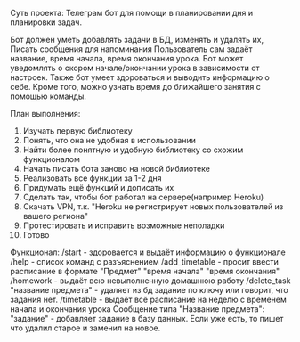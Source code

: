 Суть проекта: Телеграм бот для помощи в планировании дня и планировки задач.

Бот должен уметь добавлять задачи в БД, изменять и удалять их, Писать сообщения для напоминания
Пользователь сам задаёт название, время начала, время окончания урока. Бот может уведомлять о скором
начале/окончании урока в зависимости от настроек. Также бот умеет здороваться и выводить информацию о себе.
Кроме того, можно узнать время до ближайшего занятия с помощью команды.

План выполнения:
1) Изучать первую библиотеку
2) Понять, что она не удобная в использовании
3) Найти более понятную и удобную библиотеку со схожим функционалом
4) Начать писать бота заново на новой библиотеке
5) Реализовать все функции за 1-2 дня
6) Придумать ещё функций и дописать их
7) Сделать так, чтобы бот работал на сервере(например Heroku)
8) Скачать VPN, т.к. "Heroku не регистрирует новых пользователей из вашего региона"
9) Протестировать и исправить возможные неполадки
10) Готово

Функционал:
/start - здоровается и выдаёт информацию о функционале
/help - список команд с разъяснением
/add_timetable - просит ввести расписание в формате "Предмет" "время начала" "время окончания"
/homework - выдаёт всю невыполненную домашнюю работу
/delete_task "название предмета" - удаляет из бд задание по ключу или говорит, что задания нет.
/timetable - выдаёт всё расписание на неделю с временем начала и окончания урока
Сообщение типа "Название предмета": "задание" - добавляет задание в базу данных. Если уже есть, 
то пишет что удалил старое и заменил на новое.
